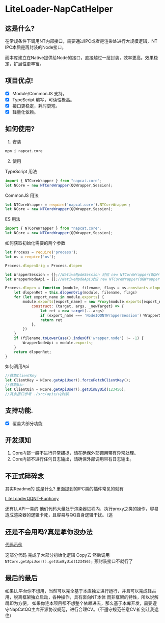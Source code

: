 # LiteLoader-NapCatHelper
## 这是什么?
在常规条件下调用NT内部接口，需要通过IPC或者是渲染处进行大规模逻辑，NT IPC本质是再封装的Node接口。

而本库建立在Native提供给Node的接口，直接越过一层封装，效率更高，效果稳定，扩展性更丰富。
## 项目优点!
- [x] Module/CommonJS 支持。
- [x] TypeScript 编写，可读性极高。
- [x] 接口更稳定，耗时更短。
- [x] 轻量化依赖。

## 如何使用?
1. 安装
```bash
npm i napcat.core
```
2. 使用

TypeScript 用法
```typescript
import { NTCoreWrapper } from "napcat.core";
let NCore = new NTCoreWrapper(QQWrapper,Session);
```

CommonJS 用法
```javascript
let NTCoreWrapper = require('napcat.core').NTCoreWrapper;
let NCore = new NTCoreWrapper(QQWrapper,Session);
```

ES 用法
```javascript
import { NTCoreWrapper } from "napcat.core";
let NCore = new NTCoreWrapper(QQWrapper,Session);
```

如何获取初始化需要的两个参数
```javascript
let Process = require('process');
let os = require('os');

Process.dlopenOrig = Process.dlopen

let WrapperSession = {};//NativeNpdeSession 对应 new NTCoreWrapper(QQWrapper,Session);的Session
let WrapperNodeApi = {};//NativeNpdeApi对应 new NTCoreWrapper(QQWrapper,Session);的QQWrapper

Process.dlopen = function (module, filename, flags = os.constants.dlopen.RTLD_LAZY) {
    let dlopenRet = this.dlopenOrig(module, filename, flags)
    for (let export_name in module.exports) {
        module.exports[export_name] = new Proxy(module.exports[export_name], {
            construct: (target, args, _newTarget) => {
                let ret = new target(...args)
                if (export_name === 'NodeIQQNTWrapperSession') WrapperSession = ret
                return ret
            },
        })
    }
    if (filename.toLowerCase().indexOf('wrapper.node') != -1) {
        WrapperNodeApi = module.exports;
    }
    return dlopenRet;
}
```

如何调用Api
```javascript
//获取ClientKey
let ClientKey = NCore.getApiUser().forceFetchClientKey();
//获取Uin
let ClientUin = NCore.getApiUser().getUinByUid(123456);
//其余接口参考 ./src/apis/内封装
```

## 支持功能.
- [x] 覆盖大部分功能

## 开发须知
1. Core内部一般不进行异常捕捉，请在确保外部调用带有异常处理。
2. Core内部不进行任何日志输出，请确保外部调用带有日志输出。

## 不正式碎碎念
其实Readme的 这是什么? 里面提到的IPC类的插件常见的就有

[LiteLoaderQQNT-Euphony](https://github.com/xtaw/LiteLoaderQQNT-Euphony)

还有LLAPI一类的 他们代码大量处于渲染器进程内，执行proxy之类的操作，容易造成渲染器的逻辑卡死，且容易与QQ自身逻辑干扰。（逃

## 还是不会用吗?真是拿你没办法
[代码示例](https://github.com/NapNeko/LiteLoader-NapCatExample)

这部分代码 完成了大部分初始化逻辑 Copy去 然后调用 `NTCore.getApiUser().getUinByUid(123456);` 预封装接口不就行了

## 最后的最后
如果LL平台你不想用，当然可以完全基于本库独立进行运行，并且可以完成轻占用，脱离框架独立启动，各种操作，具有面向NT本体 而非框架的特性，所以说解耦即为方便。
如果你连本项目都不想整个依赖进去，那么基于本库开发，需要遵守NapCatQQ主库开源协议规范，进行合理CV。（不遵守规范任意CV者 别让我逮住）
